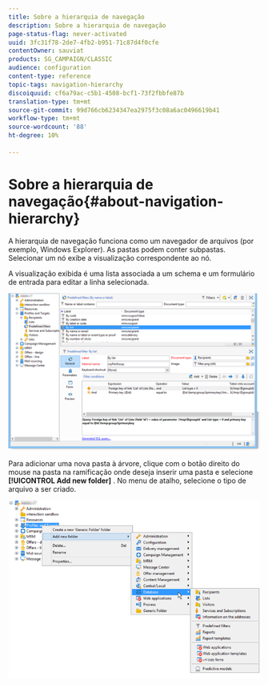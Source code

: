 ```yaml
---
title: Sobre a hierarquia de navegação
description: Sobre a hierarquia de navegação
page-status-flag: never-activated
uuid: 3fc31f78-2de7-4fb2-b951-71c87d4f0cfe
contentOwner: sauviat
products: SG_CAMPAIGN/CLASSIC
audience: configuration
content-type: reference
topic-tags: navigation-hierarchy
discoiquuid: cf6a79ac-c5b1-4508-bcf1-73f2fbbfe87b
translation-type: tm+mt
source-git-commit: 99d766cb6234347ea2975f3c08a6ac0496619b41
workflow-type: tm+mt
source-wordcount: '88'
ht-degree: 10%

---
```



# Sobre a hierarquia de navegação{#about-navigation-hierarchy}

A hierarquia de navegação funciona como um navegador de arquivos (por exemplo, Windows Explorer). As pastas podem conter subpastas. Selecionar um nó exibe a visualização correspondente ao nó.

A visualização exibida é uma lista associada a um schema e um formulário de entrada para editar a linha selecionada.

![](assets/d_ncs_integration_navigation.png)

Para adicionar uma nova pasta à árvore, clique com o botão direito do mouse na pasta na ramificação onde deseja inserir uma pasta e selecione **[!UICONTROL Add new folder]** . No menu de atalho, selecione o tipo de arquivo a ser criado.

![](assets/d_ncs_integration_navigation_create.png)

